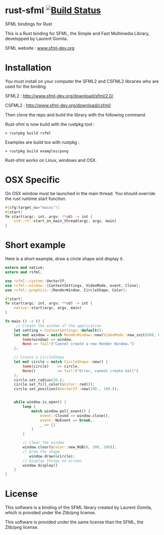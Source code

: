 rust-sfml [![Build Status](https://travis-ci.org/JeremyLetang/rust-sfml.png?branch=master)](https://travis-ci.org/JeremyLetang/rust-sfml)
=========


SFML bindings for Rust

This is a Rust binding for SFML, the Simple and Fast Multimedia Library, developped by Laurent Gomila.

SFML website  : www.sfml-dev.org

Installation
============

You must install on your computer the SFML2 and CSFML2 libraries who are used for the binding.

SFML2 : http://www.sfml-dev.org/download/sfml/2.0/

CSFML2 : http://www.sfml-dev.org/download/csfml/

Then clone the repo and build the library with the following command.

Rust-sfml is now build with the rustpkg tool :

```Shell
> rustpkg build rsfml
```

Examples are build too with rustpkg :

```Shell
> rustpkg build examples/pong
```

Rust-sfml works on Linux, windows and OSX.

OSX Specific
============

On OSX window must be launched in the main thread. You should override the rust runtime start function.

```Rust
#[cfg(target_os="macos")]
#[start]
fn start(argc: int, argv: **u8) -> int {
    std::rt::start_on_main_thread(argc, argv, main)
}
```

Short example
=============

Here is a short example, draw a circle shape and display it.

```Rust
extern mod native;
extern mod rsfml;

use rsfml::system::Vector2f;
use rsfml::window::{ContextSettings, VideoMode, event, Close};
use rsfml::graphics::{RenderWindow, CircleShape, Color};

#[start]
fn start(argc: int, argv: **u8) -> int {
    native::start(argc, argv, main)
}

fn main () -> () {
     // Create the window of the application
    let setting = ContextSettings::default();
    let mut window = match RenderWindow::new(VideoMode::new_init(800, 600, 32), "SFML Example", Close, &setting) {
        Some(window) => window,
        None => fail!("Cannot create a new Render Window.")
    };

    // Create a CircleShape
    let mut circle = match CircleShape::new() {
        Some(circle)    => circle,
        None()          => fail!("Error, cannot create ball")
    };
    circle.set_radius(30.);
    circle.set_fill_color(&Color::red());
    circle.set_position(&Vector2f::new(100., 100.));


    while window.is_open() {
        loop {
            match window.poll_event() {
                event::Closed => window.close(),
                event::NoEvent => break,
                _ => {}
            }
        }

        // Clear the window
        window.clear(&Color::new_RGB(0, 200, 200));
        // Draw the shape
           window.draw(&circle);
        // Display things on screen
        window.display()
    }
}
```


License
=======

This software is a binding of the SFML library created by Laurent Gomila, which is provided under the Zlib/png license.

This software is provided under the same license than the SFML, the Zlib/png license.

